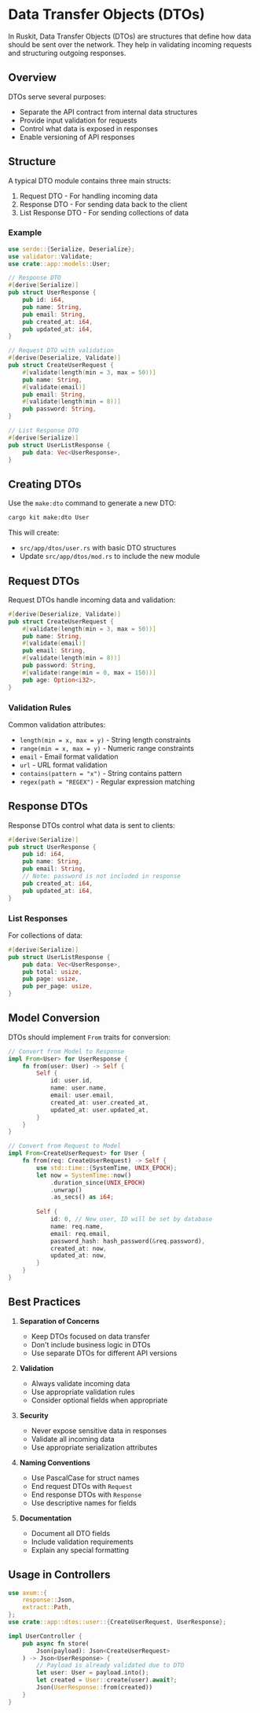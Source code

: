 # Data Transfer Objects (DTOs)

In Ruskit, Data Transfer Objects (DTOs) are structures that define how data should be sent over the network. They help in validating incoming requests and structuring outgoing responses.

## Overview

DTOs serve several purposes:
- Separate the API contract from internal data structures
- Provide input validation for requests
- Control what data is exposed in responses
- Enable versioning of API responses

## Structure

A typical DTO module contains three main structs:

1. Request DTO - For handling incoming data
2. Response DTO - For sending data back to the client
3. List Response DTO - For sending collections of data

### Example

```rust
use serde::{Serialize, Deserialize};
use validator::Validate;
use crate::app::models::User;

// Response DTO
#[derive(Serialize)]
pub struct UserResponse {
    pub id: i64,
    pub name: String,
    pub email: String,
    pub created_at: i64,
    pub updated_at: i64,
}

// Request DTO with validation
#[derive(Deserialize, Validate)]
pub struct CreateUserRequest {
    #[validate(length(min = 3, max = 50))]
    pub name: String,
    #[validate(email)]
    pub email: String,
    #[validate(length(min = 8))]
    pub password: String,
}

// List Response DTO
#[derive(Serialize)]
pub struct UserListResponse {
    pub data: Vec<UserResponse>,
}
```

## Creating DTOs

Use the `make:dto` command to generate a new DTO:

```bash
cargo kit make:dto User
```

This will create:
- `src/app/dtos/user.rs` with basic DTO structures
- Update `src/app/dtos/mod.rs` to include the new module

## Request DTOs

Request DTOs handle incoming data and validation:

```rust
#[derive(Deserialize, Validate)]
pub struct CreateUserRequest {
    #[validate(length(min = 3, max = 50))]
    pub name: String,
    #[validate(email)]
    pub email: String,
    #[validate(length(min = 8))]
    pub password: String,
    #[validate(range(min = 0, max = 150))]
    pub age: Option<i32>,
}
```

### Validation Rules

Common validation attributes:
- `length(min = x, max = y)` - String length constraints
- `range(min = x, max = y)` - Numeric range constraints
- `email` - Email format validation
- `url` - URL format validation
- `contains(pattern = "x")` - String contains pattern
- `regex(path = "REGEX")` - Regular expression matching

## Response DTOs

Response DTOs control what data is sent to clients:

```rust
#[derive(Serialize)]
pub struct UserResponse {
    pub id: i64,
    pub name: String,
    pub email: String,
    // Note: password is not included in response
    pub created_at: i64,
    pub updated_at: i64,
}
```

### List Responses

For collections of data:

```rust
#[derive(Serialize)]
pub struct UserListResponse {
    pub data: Vec<UserResponse>,
    pub total: usize,
    pub page: usize,
    pub per_page: usize,
}
```

## Model Conversion

DTOs should implement `From` traits for conversion:

```rust
// Convert from Model to Response
impl From<User> for UserResponse {
    fn from(user: User) -> Self {
        Self {
            id: user.id,
            name: user.name,
            email: user.email,
            created_at: user.created_at,
            updated_at: user.updated_at,
        }
    }
}

// Convert from Request to Model
impl From<CreateUserRequest> for User {
    fn from(req: CreateUserRequest) -> Self {
        use std::time::{SystemTime, UNIX_EPOCH};
        let now = SystemTime::now()
            .duration_since(UNIX_EPOCH)
            .unwrap()
            .as_secs() as i64;
            
        Self {
            id: 0, // New user, ID will be set by database
            name: req.name,
            email: req.email,
            password_hash: hash_password(&req.password),
            created_at: now,
            updated_at: now,
        }
    }
}
```

## Best Practices

1. **Separation of Concerns**
   - Keep DTOs focused on data transfer
   - Don't include business logic in DTOs
   - Use separate DTOs for different API versions

2. **Validation**
   - Always validate incoming data
   - Use appropriate validation rules
   - Consider optional fields when appropriate

3. **Security**
   - Never expose sensitive data in responses
   - Validate all incoming data
   - Use appropriate serialization attributes

4. **Naming Conventions**
   - Use PascalCase for struct names
   - End request DTOs with `Request`
   - End response DTOs with `Response`
   - Use descriptive names for fields

5. **Documentation**
   - Document all DTO fields
   - Include validation requirements
   - Explain any special formatting

## Usage in Controllers

```rust
use axum::{
    response::Json,
    extract::Path,
};
use crate::app::dtos::user::{CreateUserRequest, UserResponse};

impl UserController {
    pub async fn store(
        Json(payload): Json<CreateUserRequest>
    ) -> Json<UserResponse> {
        // Payload is already validated due to DTO
        let user: User = payload.into();
        let created = User::create(user).await?;
        Json(UserResponse::from(created))
    }
} 